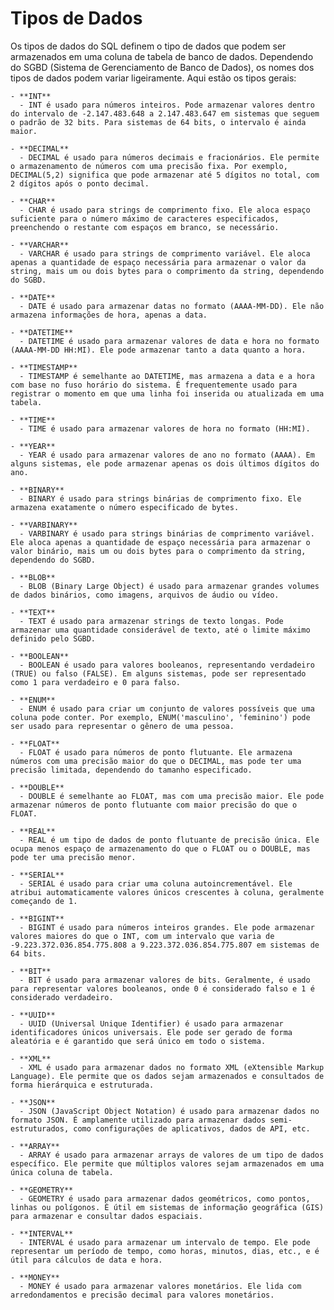# Tipos de Dados

Os tipos de dados do SQL definem o tipo de dados que podem ser armazenados em uma coluna de tabela de banco de dados. Dependendo do SGBD (Sistema de Gerenciamento de Banco de Dados), os nomes dos tipos de dados podem variar ligeiramente. Aqui estão os tipos gerais:

    - **INT**
      - INT é usado para números inteiros. Pode armazenar valores dentro do intervalo de -2.147.483.648 a 2.147.483.647 em sistemas que seguem o padrão de 32 bits. Para sistemas de 64 bits, o intervalo é ainda maior.
    
    - **DECIMAL**
      - DECIMAL é usado para números decimais e fracionários. Ele permite o armazenamento de números com uma precisão fixa. Por exemplo, DECIMAL(5,2) significa que pode armazenar até 5 dígitos no total, com 2 dígitos após o ponto decimal.
    
    - **CHAR**
      - CHAR é usado para strings de comprimento fixo. Ele aloca espaço suficiente para o número máximo de caracteres especificados, preenchendo o restante com espaços em branco, se necessário.
    
    - **VARCHAR**
      - VARCHAR é usado para strings de comprimento variável. Ele aloca apenas a quantidade de espaço necessária para armazenar o valor da string, mais um ou dois bytes para o comprimento da string, dependendo do SGBD.
    
    - **DATE**
      - DATE é usado para armazenar datas no formato (AAAA-MM-DD). Ele não armazena informações de hora, apenas a data.
    
    - **DATETIME**
      - DATETIME é usado para armazenar valores de data e hora no formato (AAAA-MM-DD HH:MI). Ele pode armazenar tanto a data quanto a hora.
    
    - **TIMESTAMP**
      - TIMESTAMP é semelhante ao DATETIME, mas armazena a data e a hora com base no fuso horário do sistema. É frequentemente usado para registrar o momento em que uma linha foi inserida ou atualizada em uma tabela.
    
    - **TIME**
      - TIME é usado para armazenar valores de hora no formato (HH:MI).
    
    - **YEAR**
      - YEAR é usado para armazenar valores de ano no formato (AAAA). Em alguns sistemas, ele pode armazenar apenas os dois últimos dígitos do ano.
    
    - **BINARY**
      - BINARY é usado para strings binárias de comprimento fixo. Ele armazena exatamente o número especificado de bytes.
    
    - **VARBINARY**
      - VARBINARY é usado para strings binárias de comprimento variável. Ele aloca apenas a quantidade de espaço necessária para armazenar o valor binário, mais um ou dois bytes para o comprimento da string, dependendo do SGBD.
    
    - **BLOB**
      - BLOB (Binary Large Object) é usado para armazenar grandes volumes de dados binários, como imagens, arquivos de áudio ou vídeo.
    
    - **TEXT**
      - TEXT é usado para armazenar strings de texto longas. Pode armazenar uma quantidade considerável de texto, até o limite máximo definido pelo SGBD.
    
    - **BOOLEAN**
      - BOOLEAN é usado para valores booleanos, representando verdadeiro (TRUE) ou falso (FALSE). Em alguns sistemas, pode ser representado como 1 para verdadeiro e 0 para falso.
    
    - **ENUM**
      - ENUM é usado para criar um conjunto de valores possíveis que uma coluna pode conter. Por exemplo, ENUM('masculino', 'feminino') pode ser usado para representar o gênero de uma pessoa.
    
    - **FLOAT**
      - FLOAT é usado para números de ponto flutuante. Ele armazena números com uma precisão maior do que o DECIMAL, mas pode ter uma precisão limitada, dependendo do tamanho especificado.
    
    - **DOUBLE**
      - DOUBLE é semelhante ao FLOAT, mas com uma precisão maior. Ele pode armazenar números de ponto flutuante com maior precisão do que o FLOAT.
    
    - **REAL**
      - REAL é um tipo de dados de ponto flutuante de precisão única. Ele ocupa menos espaço de armazenamento do que o FLOAT ou o DOUBLE, mas pode ter uma precisão menor.
    
    - **SERIAL**
      - SERIAL é usado para criar uma coluna autoincrementável. Ele atribui automaticamente valores únicos crescentes à coluna, geralmente começando de 1.
    
    - **BIGINT**
      - BIGINT é usado para números inteiros grandes. Ele pode armazenar valores maiores do que o INT, com um intervalo que varia de -9.223.372.036.854.775.808 a 9.223.372.036.854.775.807 em sistemas de 64 bits.
    
    - **BIT**
      - BIT é usado para armazenar valores de bits. Geralmente, é usado para representar valores booleanos, onde 0 é considerado falso e 1 é considerado verdadeiro.
    
    - **UUID**
      - UUID (Universal Unique Identifier) é usado para armazenar identificadores únicos universais. Ele pode ser gerado de forma aleatória e é garantido que será único em todo o sistema.
    
    - **XML**
      - XML é usado para armazenar dados no formato XML (eXtensible Markup Language). Ele permite que os dados sejam armazenados e consultados de forma hierárquica e estruturada.
    
    - **JSON**
      - JSON (JavaScript Object Notation) é usado para armazenar dados no formato JSON. É amplamente utilizado para armazenar dados semi-estruturados, como configurações de aplicativos, dados de API, etc.
    
    - **ARRAY**
      - ARRAY é usado para armazenar arrays de valores de um tipo de dados específico. Ele permite que múltiplos valores sejam armazenados em uma única coluna de tabela.
    
    - **GEOMETRY**
      - GEOMETRY é usado para armazenar dados geométricos, como pontos, linhas ou polígonos. É útil em sistemas de informação geográfica (GIS) para armazenar e consultar dados espaciais.
    
    - **INTERVAL**
      - INTERVAL é usado para armazenar um intervalo de tempo. Ele pode representar um período de tempo, como horas, minutos, dias, etc., e é útil para cálculos de data e hora.
    
    - **MONEY**
      - MONEY é usado para armazenar valores monetários. Ele lida com arredondamentos e precisão decimal para valores monetários.
    